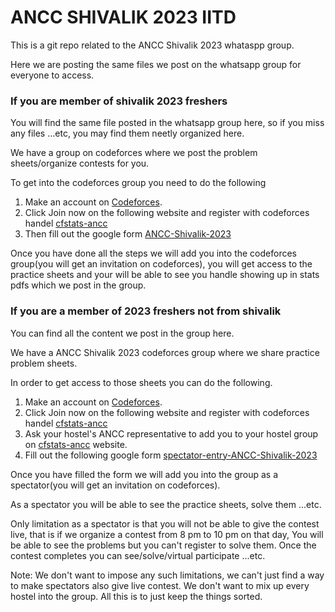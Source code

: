 # ANCC SHIVALIK 2023 IITD

This is a git repo related to the ANCC Shivalik 2023 whataspp group.

Here we are posting the same files we post on the whatsapp group for everyone to access.

### If you are member of shivalik 2023 freshers

You will find the same file posted in the whatsapp group here, so if you miss any files ...etc, you may find them neetly organized here.

We have a group on codeforces where we post the problem sheets/organize contests for you. 

To get into the codeforces group you need to do the following

1. Make an account on [Codeforces](https://www.codeforces.com).
2. Click Join now on the following website and register with codeforces handel [cfstats-ancc](https://cfstats-ancc.infinityfreeapp.com/login)
3. Then fill out the google form [ANCC-Shivalik-2023](https://forms.gle/rAndwWnz7oaGtcGc9)

Once you have done all the steps we will add you into the codeforces group(you will get an invitation on codeforces), you will get access to the practice sheets and your will be able to see you handle showing up in stats pdfs which we post in the group.

### If you are a member of 2023 freshers not from shivalik

You can find all the content we post in the group here.

We have a ANCC Shivalik 2023 codeforces group where we share practice problem sheets.

In order to get access to those sheets you can do the following.

1. Make an account on [Codeforces](https://www.codeforces.com).
2. Click Join now on the following website and register with codeforces handel [cfstats-ancc](https://cfstats-ancc.infinityfreeapp.com/login)
3. Ask your hostel's ANCC representative to add you to your hostel group on [cfstats-ancc](https://cfstats-ancc.infinityfreeapp.com/login) website.
4. Fill out the following google form [spectator-entry-ANCC-Shivalik-2023](https://forms.gle/mcLkCk72H44CREdVA)

Once you have filled the form we will add you into the group as a spectator(you will get an invitation on codeforces).

As a spectator you will be able to see the practice sheets, solve them ...etc.

Only limitation as a spectator is that you will not be able to give the contest live, that is if we organize a contest from 8 pm to 10 pm on that day, You will be able to see the problems but you can't register to solve them. Once the contest completes you can see/solve/virtual participate ...etc.

Note: We don't want to impose any such limitations, we can't just find a way to make spectators also give live contest. We don't want to mix up every hostel into the group. All this is to just keep the things sorted.